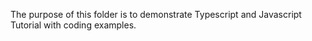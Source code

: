 The purpose of this folder is to demonstrate Typescript and Javascript Tutorial with coding examples.